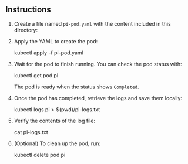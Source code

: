 ## Instructions

1. Create a file named `pi-pod.yaml` with the content included in this directory:


2. Apply the YAML to create the pod:

    kubectl apply -f pi-pod.yaml


3. Wait for the pod to finish running. You can check the pod status with:

    kubectl get pod pi

    The pod is ready when the status shows `Completed`.

4. Once the pod has completed, retrieve the logs and save them locally:

    kubectl logs pi > $(pwd)/pi-logs.txt

5. Verify the contents of the log file:

    cat pi-logs.txt

6. (Optional) To clean up the pod, run:

    kubectl delete pod pi

